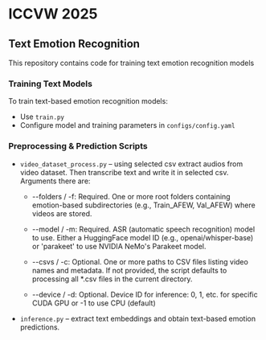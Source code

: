 # ICCVW 2025
## Text Emotion Recognition

This repository contains code for training text emotion recognition models

### Training Text Models 

To train text-based emotion recognition models:
- Use `train.py`
- Configure model and training parameters in `configs/config.yaml`

### Preprocessing & Prediction Scripts
- `video_dataset_process.py` – using selected csv extract audios from video dataset. Then transcribe text and write it in selected csv. Arguments there are: 

  - --folders / -f: Required. One or more root folders containing emotion-based subdirectories (e.g., Train_AFEW, Val_AFEW) where videos are stored.

  - --model / -m: Required. ASR (automatic speech recognition) model to use. Either a HuggingFace model ID (e.g., openai/whisper-base) or 'parakeet' to use NVIDIA NeMo's Parakeet model.

  - --csvs / -c: Optional. One or more paths to CSV files listing video names and metadata. If not provided, the script defaults to processing all *.csv files in the current directory.

  - --device / -d: Optional. Device ID for inference: 0, 1, etc. for specific CUDA GPU or -1 to use CPU (default)

- `inference.py` – extract text embeddings and obtain text-based emotion predictions.
